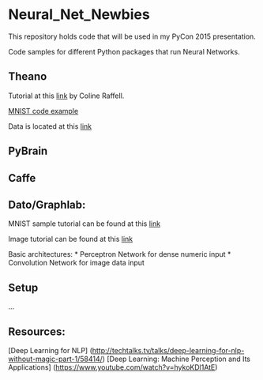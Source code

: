 Neural_Net_Newbies
==================

This repository holds code that will be used in my PyCon 2015 presentation.


Code samples for different Python packages that run Neural Networks.

Theano
--------
Tutorial at this [link](http://nbviewer.ipython.org/github/craffel/theano-tutorial/blob/master/Theano%20Tutorial.ipynb) by Coline Raffell.

[MNIST code example](http://deeplearning.net/tutorial/logreg.html) 

Data is located at this [link](http://www.iro.umontreal.ca/~lisa/deep/data/mnist/mnist.pkl.gz)


PyBrain
--------


Caffe
--------


Dato/Graphlab:
--------
MNIST sample tutorial can be found at this [link](https://dato.com/products/create/docs/graphlab.toolkits.deeplearning.html)

Image tutorial can be found at this [link](https://dato.com/learn/gallery/notebooks/build_imagenet_deeplearning.html)

Basic architectures:
    * Perceptron Network for dense numeric input
    * Convolution Network for image data input


Setup
--------
...

Resources:
--------
[Deep Learning for NLP] (http://techtalks.tv/talks/deep-learning-for-nlp-without-magic-part-1/58414/)
[Deep Learning: Machine Perception and Its Applications] (https://www.youtube.com/watch?v=hykoKDl1AtE)